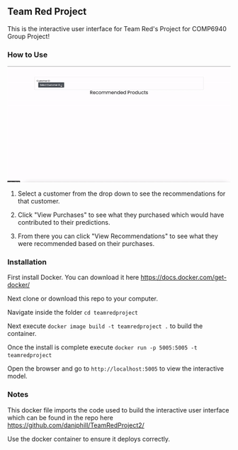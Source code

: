 ## Team Red Project

This is the interactive user interface for Team Red's Project for COMP6940 Group Project!

### How to Use
![alt text](https://raw.githubusercontent.com/danjphill/teamredproject/master/preview.gif "Interactive Page in Motion")

1. Select a customer from the drop down to see the recommendations for that customer. 

1. Click "View Purchases" to see what they purchased which would have contributed to their predictions. 

1. From there you can click "View Recommendations" to see what they were recommended based on their purchases. 

### Installation

First install Docker. You can download it here https://docs.docker.com/get-docker/ 

Next clone or download this repo to your computer. 

Navigate inside the folder `cd teamredproject`

Next execute `docker image build -t teamredproject .` to build the container. 

Once the install is complete execute `docker run -p 5005:5005 -t teamredproject`

Open the browser and go to `http://localhost:5005` to view the interactive model. 


### Notes

This docker file imports the code used to build the interactive user interface which can be found in the repo here https://github.com/danjphill/TeamRedProject2/

Use the docker container to ensure it deploys correctly. 
